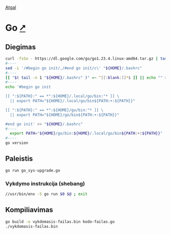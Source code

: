 [Atgal](./readme.md)

# Go [&#x2B67;](https://go.dev/)

## Diegimas

```bash
curl -fsSo - https://dl.google.com/go/go1.23.4.linux-amd64.tar.gz | tar -xz -C ${HOME}/.local
#----
sed -i '/#begin go init/,/#end go init/c\' "${HOME}/.bashrc"
#----
[[ "$( tail -n 1 "${HOME}/.bashrc" )" =~ ^[[:blank:]]*$ ]] || echo "" >> "${HOME}/.bashrc"
#----
echo '#begin go init

[[ ":${PATH}:" == *":${HOME}/.local/go/bin:"* ]] \
  || export PATH="${HOME}/.local/go/bin${PATH:+:${PATH}}"

[[ ":${PATH}:" == *":${HOME}/go/bin:"* ]] \
  || export PATH="${HOME}/go/bin${PATH:+:${PATH}}"

#end go init' >> "${HOME}/.bashrc"
#----
  export PATH="${HOME}/go/bin:${HOME}/.local/go/bin${PATH:+:${PATH}}"
#----
go version
```

## Paleistis

```bash
go run go_sys-upgrade.go
```

### Vykdymo instrukcija (shebang)

```bash
//usr/bin/env -S go run $0 $@ ; exit
```

## Kompiliavimas

```bash
go build -o vykdomasis-failas.bin kodo-failas.go
./vykdomasis-failas.bin
```
